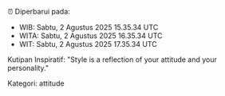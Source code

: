⏰ Diperbarui pada:
- WIB: Sabtu, 2 Agustus 2025 15.35.34 UTC
- WITA: Sabtu, 2 Agustus 2025 16.35.34 UTC
- WIT: Sabtu, 2 Agustus 2025 17.35.34 UTC

Kutipan Inspiratif:
"Style is a reflection of your attitude and your personality."


Kategori: attitude

